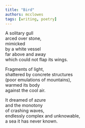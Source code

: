 ```yaml
---
title: "Bird"
authors: mcclowes
tags: [writing, poetry]
---
```


A solitary gull  
arced over stone,  
mimicked  
by a white vessel  
far above and away  
which could not flap its wings.  
  
<!--truncate-->  
  
Fragments of light,  
shattered by concrete structures  
(poor emulations of mountains),  
warmed its body  
against the cool air.  
  
It dreamed of azure  
and the monotony  
of crashing waves,  
endlessly complex and unknowable,  
a sea it has never known.  